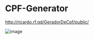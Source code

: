 # CPF-Generator
 
 http://ricardo.rf.gd/GeradorDeCpf/public/
 
![image](https://user-images.githubusercontent.com/79026025/124532519-1ab22b00-dde7-11eb-8fca-13d8cd79a84d.png)
